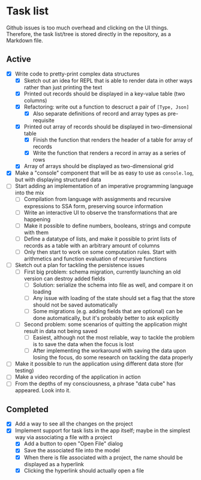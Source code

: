 # Task list

Github issues is too much overhead and clicking on the UI things. Therefore, the task list/tree is stored directly in the repository, as a Markdown file.

## Active

* [x] Write code to pretty-print complex data structures
  * [x] Sketch out an idea for REPL that is able to render data in other ways rather than just printing the text
  * [x] Printed out records should be displayed in a key-value table (two columns)
  * [x] Refactoring: write out a function to descruct a pair of `[Type, Json]`
    * [x] Also separate definitions of record and array types as pre-requisite
  * [x] Printed out array of records should be displayed in two-dimensional table
    * [x] Finish the function that renders the header of a table for array of records
    * [x] Write the function that renders a record in array as a series of rows
  * [x] Array of arrays should be displayed as two-dimensional grid
* [x] Make a "console" component that will be as easy to use as `console.log`, but with displaying structured data
* [ ] Start adding an implementation of an imperative programming language into the mix
  * [ ] Compilation from language with assignments and recursive expressions to SSA form, preserving source information
  * [ ] Write an interactive UI to observe the transformations that are happening
  * [ ] Make it possible to define numbers, booleans, strings and compute with them
  * [ ] Define a datatype of lists, and make it possible to print lists of records as a table with an arbitrary amount of columns
  * [ ] Only then start to work on some computation rules. Start with arithmetics and function evaluation of recursive functions
* [ ] Sketch out a plan for tackling the persistence issues
  * [ ] First big problem: schema migration, currently launching an old version can destroy added fields
    * [ ] Solution: serialize the schema into file as well, and compare it on loading
    * [ ] Any issue with loading of the state should set a flag that the store should not be saved automatically
    * [ ] Some migrations (e.g. adding fields that are optional) can be done automatically, but it's probably better to ask explicitly
  * [ ] Second problem: some scenarios of quitting the application might result in data not being saved
    * [ ] Easiest, although not the most reliable, way to tackle the problem is to save the data when the focus is lost
    * [ ] After implementing the workaround with saving the data upon losing the focus, do some research on tackling the data properly
* [ ] Make it possible to run the application using different data store (for testing)
* [ ] Make a video recording of the application in action
* [ ] From the depths of my consciousness, a phrase "data cube" has appeared. Look into it.

## Completed

* [x] Add a way to see all the changes on the project
* [x] Implement support for task lists in the app itself; maybe in the simplest way via associating a file with a project
  * [x] Add a button to open "Open File" dialog
  * [x] Save the associated file into the model
  * [x] When there is file associated with a project, the name should be displayed as a hyperlink
  * [x] Clicking the hyperlink should actually open a file
